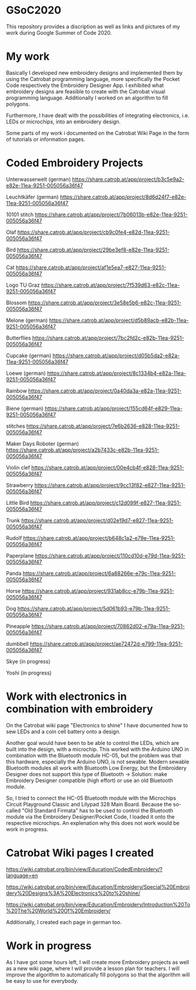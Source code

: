 # GSoC2020
This repository provides a discription as well as links and pictures of my work during Google Summer of Code 2020. 

# My work
Basically I developed new embroidery designs and implemented them by using the Catrobat programming language, more specifically the Pocket Code respectively the Embroidery Designer App. I exhibited what embroidery designs are feasible to create with the Catrobat visual programming language. Additionally I worked on an algorithm to fill polygons.

Furthermore, I have dealt with the possibilities of integrating electronics, i.e. LEDs or microchips, into an embroidery design.

Some parts of my work i documented on the Catrobat Wiki Page in the form of tutorials or information pages.

# Coded Embroidery Projects

Unterwasserwelt (german)
https://share.catrob.at/app/project/b3c5e9a2-e82e-11ea-9251-005056a36f47

Leuchtkäfer (german)
https://share.catrob.at/app/project/8d6d24f7-e82e-11ea-9251-005056a36f47

10101 stitch
https://share.catrob.at/app/project/7b06013b-e82e-11ea-9251-005056a36f47

Olaf
https://share.catrob.at/app/project/cb9c0fe4-e82d-11ea-9251-005056a36f47

Bird
https://share.catrob.at/app/project/29be3ef8-e82e-11ea-9251-005056a36f47

Cat
https://share.catrob.at/app/project/af1e5ea7-e827-11ea-9251-005056a36f47

Logo TU Graz
https://share.catrob.at/app/project/7f539d63-e82c-11ea-9251-005056a36f47

Blossom
https://share.catrob.at/app/project/3e58e5b6-e82c-11ea-9251-005056a36f47

Melone (german)
https://share.catrob.at/app/project/d5b89acb-e82b-11ea-9251-005056a36f47

Butterflies
https://share.catrob.at/app/project/7bc2fd2c-e82b-11ea-9251-005056a36f47

Cupcake (german)
https://share.catrob.at/app/project/d05b5da2-e82a-11ea-9251-005056a36f47

Loewe (german)
https://share.catrob.at/app/project/8c1334b4-e82a-11ea-9251-005056a36f47

Rainbow
https://share.catrob.at/app/project/0a40da3a-e82a-11ea-9251-005056a36f47

Biene (german)
https://share.catrob.at/app/project/155cd64f-e829-11ea-9251-005056a36f47

stitches
https://share.catrob.at/app/project/7e6b2636-e828-11ea-9251-005056a36f47

Maker Days Roboter (german)
https://share.catrob.at/app/project/a2b7433c-e82b-11ea-9251-005056a36f47

Violin clef
https://share.catrob.at/app/project/00e4cb4f-e828-11ea-9251-005056a36f47

Strawberry
https://share.catrob.at/app/project/9cc13f82-e827-11ea-9251-005056a36f47

Little Bird
https://share.catrob.at/app/project/c12d099f-e827-11ea-9251-005056a36f47

Trunk
https://share.catrob.at/app/project/d02e19d7-e827-11ea-9251-005056a36f47

Rudolf
https://share.catrob.at/app/project/b648c1a2-e79e-11ea-9251-005056a36f47

Paperplane
https://share.catrob.at/app/project/110cd10d-e79d-11ea-9251-005056a36f47

Panda
https://share.catrob.at/app/project/6a88266e-e79c-11ea-9251-005056a36f47

Horse
https://share.catrob.at/app/project/931ab8cc-e79b-11ea-9251-005056a36f47

Dog
https://share.catrob.at/app/project/5d061b93-e79b-11ea-9251-005056a36f47

Pineapple
https://share.catrob.at/app/project/70862d02-e79a-11ea-9251-005056a36f47

dumbbell
https://share.catrob.at/app/project/ae72472d-e799-11ea-9251-005056a36f47

Skye (in progress)

Yoshi (in progress)


# Work with electronics in combination with embroidery

 On the Catrobat wiki page "Electronics to shine" I have documented how to sew LEDs and a coin cell battery onto a design.

Another goal would have been to be able to control the LEDs, which are built into the design, with a microchip. This worked with the Arduino UNO in combination with the Bluetooth module HC-05, but the problem was that this hardware, especially the Arduino UNO, is not sewable. Modern sewable Bluetooth modules all work with Bluetooth Low Energy, but the Embroidery Designer does not support this type of Bluetooth -> Solution: make Embroidery Designer compatible (high effort) or use an old Bluetooth module.

So, I tried to connect the HC-05 Bluetooth module with the Microchips Circuit Playground Classic and Lilypad 328 Main Board. Because the so-called "Old Standard Firmata" has to be used to control the Bluetooth module via the Embroidery Designer/Pocket Code, I loaded it onto the respective microchips. An explenation why this does not work would be work in progress.

# Catrobat Wiki pages I created

https://wiki.catrobat.org/bin/view/Education/CodedEmbroidery/?language=en

https://wiki.catrobat.org/bin/view/Education/Embroidery/Special%20Embroidery%20Designs%3A%20Electronics%20to%20shine/

https://wiki.catrobat.org/bin/view/Education/Embroidery/Introduction%20To%20The%20World%20Of%20Embroidery/


Additionally, I created each page in german too. 

# Work in progress

As I have got some hours left, I will create more Embroidery projects as well as a new wiki page, where I will provide a lesson plan for teachers. I will improve the algorithm to automatically fill polygons so that the algorithm will be easy to use for everybody.
